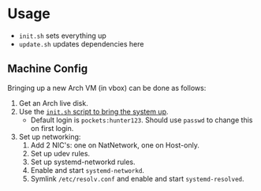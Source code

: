 # Usage

* `init.sh` sets everything up
* `update.sh` updates dependencies here

## Machine Config

Bringing up a new Arch VM (in vbox) can be done as follows:

1. Get an Arch live disk.
1. Use the [`init.sh` script to bring the system up](https://gist.github.com/sxlijin/be5611f484aeb67fb3fe226426f9d941).
    * Default login is `pockets:hunter123`. Should use `passwd` to change this on first login.
1. Set up networking:
    1. Add 2 NIC's: one on NatNetwork, one on Host-only.
    1. Set up udev rules.
    1. Set up systemd-networkd rules.
    1. Enable and start `systemd-networkd`.
    1. Symlink `/etc/resolv.conf` and enable and start `systemd-resolved`.

